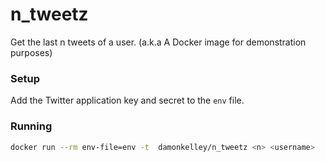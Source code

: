 # n_tweetz
Get the last n tweets of a user. (a.k.a A Docker image for demonstration purposes)

### Setup
Add the Twitter application key and secret to the `env` file.

### Running

```sh
docker run --rm env-file=env -t  damonkelley/n_tweetz <n> <username>
```

